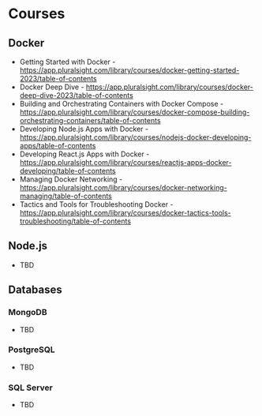 # Courses

## Docker
* Getting Started with Docker - https://app.pluralsight.com/library/courses/docker-getting-started-2023/table-of-contents
* Docker Deep Dive - https://app.pluralsight.com/library/courses/docker-deep-dive-2023/table-of-contents
* Building and Orchestrating Containers with Docker Compose - https://app.pluralsight.com/library/courses/docker-compose-building-orchestrating-containers/table-of-contents
* Developing Node.js Apps with Docker - https://app.pluralsight.com/library/courses/nodejs-docker-developing-apps/table-of-contents
* Developing React.js Apps with Docker - https://app.pluralsight.com/library/courses/reactjs-apps-docker-developing/table-of-contents
* Managing Docker Networking - https://app.pluralsight.com/library/courses/docker-networking-managing/table-of-contents
* Tactics and Tools for Troubleshooting Docker - https://app.pluralsight.com/library/courses/docker-tactics-tools-troubleshooting/table-of-contents

## Node.js
- TBD

## Databases

### MongoDB
- TBD
### PostgreSQL
- TBD
### SQL Server
- TBD

